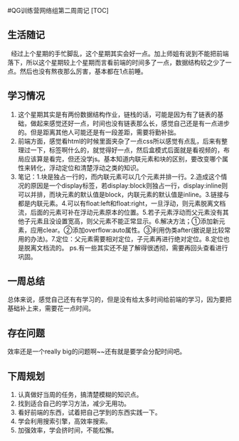 #QG训练营网络组第二周周记
[TOC]
## 生活随记
&nbsp;&nbsp;经过上个星期的手忙脚乱，这个星期其实会好一点。加上师姐有说到不能把前端落下，所以这个星期较上个星期而言看前端的时间多了一点，数据结构较之少了一点。然后也没有熬夜那么厉害，基本都在1点前睡。
## 学习情况
1. 这个星期其实是有两份数据结构作业，链栈的话，可能是因为有了链表的基础，做起来感觉还好一点，时间也没有链表那么长，感觉自己还是有一点进步的。但是距离其他人可能还是有一段差距，需要将勤补拙。
2. 前端方面，感觉看html的时候里面夹杂了一点css所以感觉有点乱，后来有整理过一下，标签啊什么的，就觉得好一点，然后盒模式后面就是看视频的，布局应该算是看完，但还没学js。基本知道内联元素和块的区别，要改变哪个属性来转化，浮动定位和清楚浮动之类的知识。
3. 笔记：1.块是独占一行的，而内联元素可以几个元素并排一行。2.造成这个情况的原因是一个display标签，若display:block则独占一行，display:inline则可以并排，而块元素的默认值是block，内联元素的默认值是inline。3.链接与<span>都是内联元素。4.<float>可以有float:left和float:right，一旦浮动，则元素脱离文档流，后面的元素可补在浮动元素原本的位置。5.若子元素浮动而父元素没有其他子元素且没设置宽高，则父元素不能正常显示。6.解决方法；①添加新元素，应用clear。②添加overflow:auto属性。③利用伪类after(据说是比较常用的办法)。7.定位：父元素需要相对定位，子元素再进行绝对定位。8.定位也是脱离文档流的。
ps.有一些其实还不是了解得很透彻，需要再回头查看进行巩固。
## 一周总结
总体来说，感觉自己还有有学习的，但是没有给太多时间给前端的学习，因为要把基础补上来，需要花一点时间。
## 存在问题
效率还是一个really big的问题啊~~还有就是要学会分配时间吧。
## 下周规划
1. 认真做好当周的任务，搞清楚模糊的知识点。
2. 找到适合自己的学习方法，减少无用功。
3. 看好前端的东西，试着把自己学到的东西实践一下。
4. 学会利用搜索引擎，高效率搜索。
5. 加强效率，学会挤时间，不能松懈。